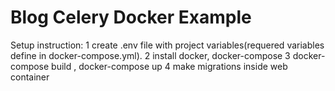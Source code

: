# Blog Celery Docker Example
Setup instruction:
1 create .env file with project variables(requered variables define in docker-compose.yml). 
2 install docker, docker-compose
3 docker-compose build , docker-compose up 
4 make migrations inside web container 
